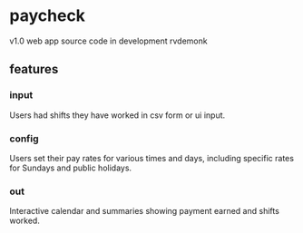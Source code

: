 # paycheck

v1.0
web app source code
in development
rvdemonk

## features

### input
Users had shifts they have worked in csv form or ui input.

### config
Users set their pay rates for various times and days, including specific rates for Sundays and public holidays.

### out
Interactive calendar and summaries showing payment earned and shifts worked.